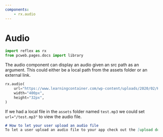 ```yaml
---
components:
    - rx.audio
---
```


# Audio

```python exec
import reflex as rx
from pcweb.pages.docs import library
```

The audio component can display an audio given an src path as an argument. This could either be a local path from the assets folder or an external link.

```python demo
rx.audio(
    url="https://www.learningcontainer.com/wp-content/uploads/2020/02/Kalimba.mp3",
    width="400px",
    height="32px",
)
```

If we had a local file in the `assets` folder named `test.mp3` we could set `url="/test.mp3"` to view the audio file.

```md alert info
# How to let your user upload an audio file
To let a user upload an audio file to your app check out the [upload docs]({library.forms.upload.path}).
```